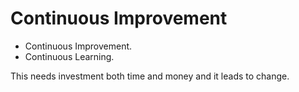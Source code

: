# Continuous Improvement

* Continuous Improvement.
* Continuous Learning.

This needs investment both time and money and it leads to change.


